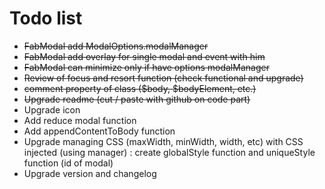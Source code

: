 # Todo list

- ~~FabModal add ModalOptions.modalManager~~
- ~~FabModal add overlay for single modal and event with him~~
- ~~FabModal can minimize only if have options modalManager~~
- ~~Review of focus and resort function (check functional and upgrade)~~
- ~~comment property of class ($body, $bodyElement, etc.)~~
- ~~Upgrade readme (cut / paste with github on code part)~~
- Upgrade icon
- Add reduce modal function
- Add appendContentToBody function
- Upgrade managing CSS (maxWidth, minWidth, width, etc) with CSS injected (using manager) : create globalStyle function and uniqueStyle function (id of modal)
- Upgrade version and changelog
